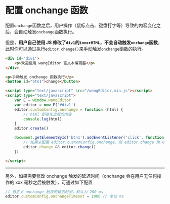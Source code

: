 # 配置 onchange 函数

配置`onchange`函数之后，用户操作（鼠标点击、键盘打字等）导致的内容变化之后，会自动触发`onchange`函数执行。

但是，**用户自己使用 JS 修改了`div1`的`innerHTML`，不会自动触发`onchange`函数**，此时你可以通过执行`editor.change()`来手动触发`onchange`函数的执行。

```html
<div id="div1">
    <p>欢迎使用 wangEditor 富文本编辑器</p>
</div>

<p>手动触发 onchange 函数执行</p>
<button id="btn1">change</button>

<script type="text/javascript" src="/wangEditor.min.js"></script>
<script type="text/javascript">
    var E = window.wangEditor
    var editor = new E('#div1')
    editor.customConfig.onchange = function (html) {
        // html 即变化之后的内容
        console.log(html)
    }
    editor.create()

    document.getElementById('btn1').addEventListener('click', function () {
        // 如果未配置 editor.customConfig.onchange，则 editor.change 为 undefined
        editor.change && editor.change()
    })

</script>
```

-----

另外，如果需要修改 onchange 触发的延迟时间（onchange 会在用户无任何操作的 xxx 毫秒之后被触发），可通过如下配置

```js
// 自定义 onchange 触发的延迟时间，默认为 200 ms
editor.customConfig.onchangeTimeout = 1000 // 单位 ms
```

